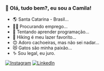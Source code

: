 ### 💜 Olá, tudo bem?, eu sou a Camila! 


- 🌎 Santa Catarina - Brasil...
- 👩‍💻 Procurando emprego...
- 🌱 Tentando aprender programação...
- 🥾 Hiking é meu lazer favorito...
- 😊 Adoro cachoeiras, mas não sei nadar...
- 😻 Gatos são minha paixão...
- ♑ Sou legal, eu juro.

[![Instagram](https://img.shields.io/badge/Instagram-E4405F?style=for-the-badge&logo=instagram&logoColor=white)](https://www.instagram.com/camygallina/) [![Linkedln](https://img.shields.io/badge/LinkedIn-0077B5?style=for-the-badge&logo=linkedin&logoColor=white)](https//www.linkedin.com/in/camila-cristina-gallina/) 




